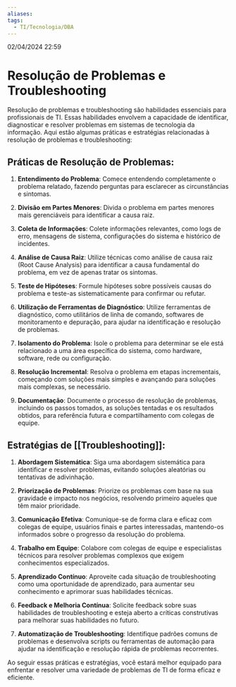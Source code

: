 ```yaml
---
aliases: 
tags:
  - TI/Tecnologia/DBA
---
```

02/04/2024 22:59

# Resolução de Problemas e Troubleshooting

Resolução de problemas e troubleshooting são habilidades essenciais para profissionais de TI. Essas habilidades envolvem a capacidade de identificar, diagnosticar e resolver problemas em sistemas de tecnologia da informação. Aqui estão algumas práticas e estratégias relacionadas à resolução de problemas e troubleshooting:

## Práticas de Resolução de Problemas:

1. **Entendimento do Problema**: Comece entendendo completamente o problema relatado, fazendo perguntas para esclarecer as circunstâncias e sintomas.
    
2. **Divisão em Partes Menores**: Divida o problema em partes menores mais gerenciáveis para identificar a causa raiz.
    
3. **Coleta de Informações**: Colete informações relevantes, como logs de erro, mensagens de sistema, configurações do sistema e histórico de incidentes.
    
4. **Análise de Causa Raiz**: Utilize técnicas como análise de causa raiz (Root Cause Analysis) para identificar a causa fundamental do problema, em vez de apenas tratar os sintomas.
    
5. **Teste de Hipóteses**: Formule hipóteses sobre possíveis causas do problema e teste-as sistematicamente para confirmar ou refutar.
    
6. **Utilização de Ferramentas de Diagnóstico**: Utilize ferramentas de diagnóstico, como utilitários de linha de comando, softwares de monitoramento e depuração, para ajudar na identificação e resolução de problemas.
    
7. **Isolamento do Problema**: Isole o problema para determinar se ele está relacionado a uma área específica do sistema, como hardware, software, rede ou configuração.
    
8. **Resolução Incremental**: Resolva o problema em etapas incrementais, começando com soluções mais simples e avançando para soluções mais complexas, se necessário.
    
9. **Documentação**: Documente o processo de resolução de problemas, incluindo os passos tomados, as soluções tentadas e os resultados obtidos, para referência futura e compartilhamento com colegas de equipe.
    

## Estratégias de [[Troubleshooting]]:

1. **Abordagem Sistemática**: Siga uma abordagem sistemática para identificar e resolver problemas, evitando soluções aleatórias ou tentativas de adivinhação.
    
2. **Priorização de Problemas**: Priorize os problemas com base na sua gravidade e impacto nos negócios, resolvendo primeiro aqueles que têm maior prioridade.
    
3. **Comunicação Efetiva**: Comunique-se de forma clara e eficaz com colegas de equipe, usuários finais e partes interessadas, mantendo-os informados sobre o progresso da resolução do problema.
    
4. **Trabalho em Equipe**: Colabore com colegas de equipe e especialistas técnicos para resolver problemas complexos que exigem conhecimentos especializados.
    
5. **Aprendizado Contínuo**: Aproveite cada situação de troubleshooting como uma oportunidade de aprendizado, para aumentar seu conhecimento e aprimorar suas habilidades técnicas.
    
6. **Feedback e Melhoria Contínua**: Solicite feedback sobre suas habilidades de troubleshooting e esteja aberto a críticas construtivas para melhorar suas habilidades no futuro.
    
7. **Automatização de Troubleshooting**: Identifique padrões comuns de problemas e desenvolva scripts ou ferramentas de automação para ajudar na identificação e resolução rápida de problemas recorrentes.
    

Ao seguir essas práticas e estratégias, você estará melhor equipado para enfrentar e resolver uma variedade de problemas de TI de forma eficaz e eficiente.